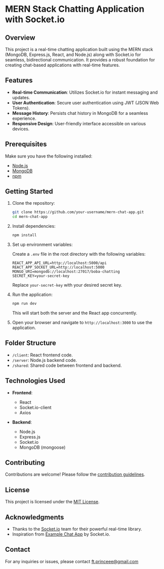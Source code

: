 
# MERN Stack Chatting Application with Socket.io

## Overview

This project is a real-time chatting application built using the MERN stack (MongoDB, Express.js, React, and Node.js) along with Socket.io for seamless, bidirectional communication. It provides a robust foundation for creating chat-based applications with real-time features.

## Features

- **Real-time Communication**: Utilizes Socket.io for instant messaging and updates.
- **User Authentication**: Secure user authentication using JWT (JSON Web Tokens).
- **Message History**: Persists chat history in MongoDB for a seamless experience.
- **Responsive Design**: User-friendly interface accessible on various devices.

## Prerequisites

Make sure you have the following installed:

- [Node.js](https://nodejs.org/)
- [MongoDB](https://www.mongodb.com/)
- [npm](https://www.npmjs.com/)

## Getting Started

1. Clone the repository:

   ```bash
   git clone https://github.com/your-username/mern-chat-app.git
   cd mern-chat-app
   ```

2. Install dependencies:

   ```bash
   npm install
   ```

3. Set up environment variables:

   Create a `.env` file in the root directory with the following variables:

   ```env
   REACT_APP_API_URL=http://localhost:5000/api
   REACT_APP_SOCKET_URL=http://localhost:5000
   MONGO_URI=mongodb://localhost:27017/boba-chatting
   SECRET_KEY=your-secret-key
   ```

   Replace `your-secret-key` with your desired secret key.

4. Run the application:

   ```bash
   npm run dev
   ```

   This will start both the server and the React app concurrently.

5. Open your browser and navigate to `http://localhost:3000` to use the application.

## Folder Structure

- `/client`: React frontend code.
- `/server`: Node.js backend code.
- `/shared`: Shared code between frontend and backend.

## Technologies Used

- **Frontend**:
  - React
  - Socket.io-client
  - Axios

- **Backend**:
  - Node.js
  - Express.js
  - Socket.io
  - MongoDB (mongoose)

## Contributing

Contributions are welcome! Please follow the [contribution guidelines](CONTRIBUTING.md).

## License

This project is licensed under the [MIT License](LICENSE).

## Acknowledgments

- Thanks to the [Socket.io](https://socket.io/) team for their powerful real-time library.
- Inspiration from [Example Chat App](https://github.com/socketio/socket.io/tree/main/examples/chat) by Socket.io.

## Contact

For any inquiries or issues, please contact ft.princeee@gmail.com 

